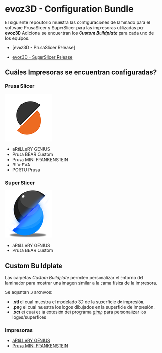 
# evoz3D - Configuration Bundle

El siguiente repositorio muestra las configuraciones de laminado para el software PrusaSlicer y SuperSlicer para las impresoras utilizadas por **evoz3D**
Adicional se encuentran los **_Custom Buildplate_** para cada uno de los equipos.

* [evoz3D - PrusaSlicer Release]

* [evoz3D - SuperSlicer Release](https://github.com/supermerill/SuperSlicer/releases)

## Cuáles Impresoras se encuentran configuradas?

### Prusa Slicer
![PrusaSlicer logo](/resources/icons/PrusaSlicer.png?raw=true)
* aRtiLLeRY GENIUS
* Prusa BEAR Custom
* Prusa MINI FRANKENSTEIN
* BLV-EVA
* PORTU Prusa

### Super Slicer
![SuperSlicer logo](/resources/icons/SuperSlicer.png?raw=true)
* aRtiLLeRY GENIUS
* Prusa BEAR Custom

## Custom Buildplate
Las carpetas _Custom Buildplate_ permiten personalizar el entorno del laminador para mostrar una imagen similar a la cama física de la impresora.

Se adjuntan 3 archivos:
* **.stl** el cual muestra el modelado 3D de la superficie de impresión.
* **.png** el cual muestra los logos dibujados en la superficie de impresión.
* **.xcf** el cual es la extesión del programa [_gimp_](http://www.gimp.org.es/) para personalizar los logos/superfices

### Impresoras
* [aRtiLLeRY GENIUS](https://github.com/omonge22/evoz3D-Config_Bundle/tree/main/Custom%20Buildplate/aRtiLLeRY%20GENIUS)
* [Prusa MINI FRANKENSTEIN](https://github.com/omonge22/evoz3D-Config_Bundle/tree/main/Custom%20Buildplate/Prusa%20MINI%20FRANKENSTEIN)
